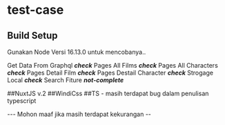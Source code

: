 # test-case

## Build Setup

Gunakan Node Versi 16.13.0 untuk mencobanya..

Get Data From Graphql <b><i>check</i></b>
Pages All Films <b><i>check</i></b>
Pages All Characters <b><i>check</i></b>
Pages Detail Film <b><i>check</i></b>
Pages Destail Character <b><i>check</i></b>
Strogage Local <b><i>check</i></b>
Search Fiture <b><i>not-complete</i></b>

##NuxtJS v.2
##WindiCss
##TS - masih terdapat bug dalam penulisan typescript

--- Mohon maaf jika masih terdapat kekurangan --
